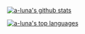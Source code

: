 [![a-luna's github stats](https://github-readme-stats.vercel.app/api?username=a-luna&show_icons=true&title_color=000000&icon_color=000000)](https://github.com/a-luna)

[![a-luna's top languages](https://github-readme-stats.vercel.app/api/top-langs/?username=a-luna&show_icons=true&theme=graywhite&layout=compact)](https://github.com/a-luna)

<!--bp-->